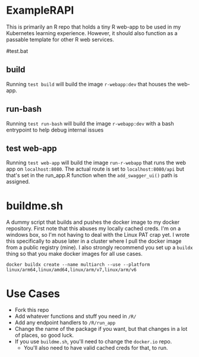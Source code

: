 # ExampleRAPI
This is primarily an R repo that holds a tiny R web-app to be used in my Kubernetes learning experience. However, it should also function as a passable template for other R web services.

#test.bat
## build
Running `test build` will build the image `r-webapp:dev` that houses the web-app.

## run-bash
Running `test run-bash` will build the image `r-webapp:dev` with a bash entrypoint to help debug internal issues

## test web-app
Running `test web-app` will build the image `run-r-webapp` that runs the web app on `localhost:8080`. The actual route is set to `localhost:8080/api` but that's set in the run_app.R function when the `add_swagger_ui()` path is assigned.

# buildme.sh
A dummy script that builds and pushes the docker image to my docker repository. First note that this abuses my locally cached creds. I'm on a windows box, so I'm not having to deal with the Linux PAT crap yet. I wrote this specifically to abuse later in a cluster where I pull the docker image from a public registry (mine). I also strongly recommend you set up a `buildx` thing so that you make docker images for all use cases.

```
docker buildx create --name multiarch --use --platform linux/arm64,linux/amd64,linux/arm/v7,linux/arm/v6

```
# Use Cases
- Fork this repo
- Add whatever functions and stuff you need in `/R/`
- Add any endpoint handlers to `/R/run_app`
- Change the name of the package if you want, but that changes in a lot of places, so good luck.
- If you use `buildme.sh`, you'll need to change the `docker.io` repo. 
  - You'll also need to have valid cached creds for that, to run.
